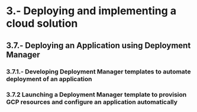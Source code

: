 

# 3.-  Deploying and implementing a cloud solution
## 3.7.- Deploying an Application using Deployment Manager
### 3.7.1.- Developing Deployment Manager templates to automate deployment of an application
### 3.7.2 Launching a Deployment Manager template to provision GCP resources and configure an application automatically
